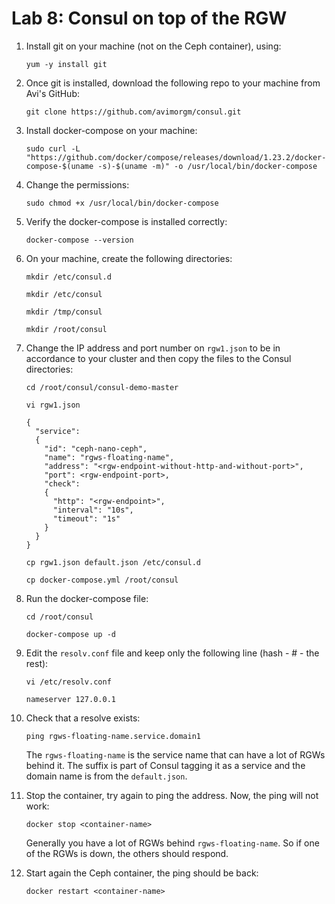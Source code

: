 # Lab 8: Consul on top of the RGW

1. Install git on your machine (not on the Ceph container), using:

    ```
    yum -y install git
    ```
    
2. Once git is installed, download the following repo to your machine from Avi's GitHub:

    ```
    git clone https://github.com/avimorgm/consul.git
    ```
    
3. Install docker-compose on your machine:

    ```
    sudo curl -L "https://github.com/docker/compose/releases/download/1.23.2/docker-compose-$(uname -s)-$(uname -m)" -o /usr/local/bin/docker-compose 
    ```
    
4. Change the permissions:

    ```
    sudo chmod +x /usr/local/bin/docker-compose
    ```
    
5. Verify the docker-compose is installed correctly:
  
    ```
    docker-compose --version
    ```
    
6. On your machine, create the following directories:

    ```
    mkdir /etc/consul.d
    ```
    ```
    mkdir /etc/consul
    ```
    ```
    mkdir /tmp/consul
    ```
    ```
    mkdir /root/consul
    ```
    
7. Change the IP address and port number on `rgw1.json` to be in accordance to your cluster and then copy the files to the Consul directories:

    ```
    cd /root/consul/consul-demo-master
    ```
    ```
    vi rgw1.json
    ```
    ```
    { 
      "service": 
      { 
        "id": "ceph-nano-ceph", 
        "name": "rgws-floating-name", 
        "address": "<rgw-endpoint-without-http-and-without-port>", 
        "port": <rgw-endpoint-port>, 
        "check": 
        { 
          "http": "<rgw-endpoint>", 
          "interval": "10s", 
          "timeout": "1s" 
        } 
      } 
    }
    ```
    
    ```
    cp rgw1.json default.json /etc/consul.d
    ```
    ```
    cp docker-compose.yml /root/consul
    ```
    
8. Run the docker-compose file:

    ```
    cd /root/consul
    ```
    ```
    docker-compose up -d
    ```
    
9. Edit the `resolv.conf` file and keep only the following line (hash - # - the rest):

    ```
    vi /etc/resolv.conf
    ```
    ```
    nameserver 127.0.0.1
    ```
    
10. Check that a resolve exists:

    ```
    ping rgws-floating-name.service.domain1
    ```
    
    The `rgws-floating-name` is the service name that can have a lot of RGWs behind it. The suffix is part of Consul tagging it as a service and the domain name is from the `default.json`.
    
11. Stop the container, try again to ping the address. Now, the ping will not work:

    ```
    docker stop <container-name>
    ```
    
    Generally you have a lot of RGWs behind `rgws-floating-name`. So if one of the RGWs is down, the others should respond.
    
12. Start again the Ceph container, the ping should be back:

    ```
    docker restart <container-name>
    ```

